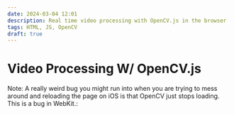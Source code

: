 ```yaml
---
date: 2024-03-04 12:01
description: Real time video processing with OpenCV.js in the browser
tags: HTML, JS, OpenCV
draft: true
---
```


# Video Processing W/ OpenCV.js

Note: A really weird bug you might run into when you are trying to mess around 
and reloading the page on iOS is that OpenCV just stops loading. This is a bug in
WebKit.:

